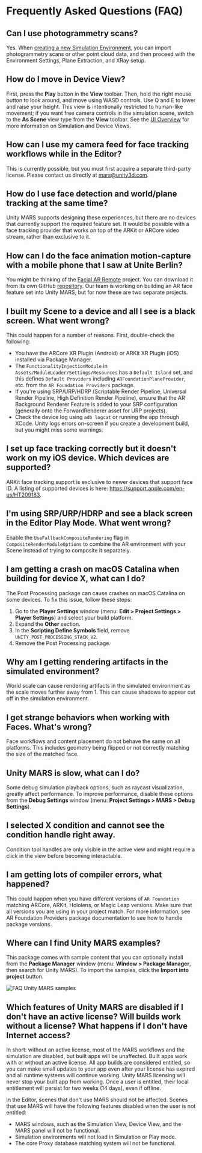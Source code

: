 # Frequently Asked Questions (FAQ)

## Can I use photogrammetry scans?

Yes. When [creating a new Simulation Environment](SimulationEnvironments.md), you can import photogrammetry scans or other point cloud data, and then proceed with the Environment Settings, Plane Extraction, and XRay setup.

## How do I move in Device View?

First, press the **Play** button in the **View** toolbar. Then, hold the right mouse button to look around,  and move using WASD controls. Use Q and E to lower and raise your height.  This view is intentionally restricted to human-like movement; if you want free camera controls in the simulation scene, switch to the **As Scene** view type from the **View** toolbar.  See the [UI Overview](UIOverview.md#simulation-view) for more information on Simulation and Device Views.

## How can I use my camera feed for face tracking workflows while in the Editor?

This is currently possible, but you must first acquire a separate third-party license. Please contact us directly at mars@unity3d.com.

## How do I use face detection and world/plane tracking at the same time?

Unity MARS supports designing these experiences, but there are no devices that currently support the required feature set. It would be possible with a face tracking provider that works on top of the ARKit or ARCore video stream, rather than exclusive to it.

## How can I do the face animation motion-capture with a mobile phone that I saw at Unite Berlin?

You might be thinking of the [Facial AR Remote](https://blogs.unity3d.com/2018/08/13/facial-ar-remote-animating-with-ar/) project. You can download it from its own GitHub [repository](https://github.com/Unity-Technologies/facial-ar-remote). Our team is working on building an AR face feature set into Unity MARS, but for now these are two separate projects.

## I built my Scene to a device and all I see is a black screen. What went wrong?

This could happen for a number of reasons. First, double-check the following:
  * You have the ARCore XR Plugin (Android) or ARKit XR Plugin (iOS) installed via Package Manager.
  * The `FunctionalityInjectionModule` in `Assets/ModuleLoader/Settings/Resources` has a `Default Island` set, and this defines `Default Providers` including `ARFoundationPlaneProvider`, etc. from the `AR Foundation Providers` package.
  * If you're using SRP/URP/HDRP (Scriptable Render Pipeline, Universal Render Pipeline, High Definition Render Pipeline), ensure that the AR Background Renderer Feature is added to your SRP configuration (generally onto the ForwardRenderer asset for URP projects).
  * Check the device log using `adb logcat` or running the app through XCode. Unity logs errors on-screen if you create a development build, but you might miss some warnings.

## I set up face tracking correctly but it doesn't work on my iOS device. Which devices are supported?

ARKit face tracking support is exclusive to newer devices that support face ID. A listing of supported devices is here: https://support.apple.com/en-us/HT209183.

## I'm using SRP/URP/HDRP and see a black screen in the Editor Play Mode. What went wrong?

Enable the `UseFallbackCompositeRendering` flag in `CompositeRenderModuleOptions` to combine the AR environment with your Scene instead of trying to composite it separately.

## I am getting a crash on macOS Catalina when building for device X, what can I do?

The Post Processing package can cause crashes on macOS Catalina on some devices.
To fix this issue, follow these steps:
1. Go to the **Player Settings** window (menu: **Edit &gt; Project Settings &gt; Player Settings**) and select your build platform.
2. Expand the **Other** section.
3. In the **Scripting Define Symbols** field, remove `UNITY_POST_PROCESSING_STACK_V2`.
4. Remove the Post Processing package.

## Why am I getting rendering artifacts in the simulated environment?

World scale can cause rendering artifacts in the simulated environment as the scale moves further away from 1.
This can cause shadows to appear cut off in the simulation environment.

## I get strange behaviors when working with Faces. What's wrong?

Face workflows and content placement do not behave the same on all platforms.
This includes geometry being flipped or not correctly matching the size of the matched face.

## Unity MARS is slow, what can I do?

Some debug simulation playback options, such as raycast visualization, greatly affect performance. To improve performance, disable these options from the **Debug Settings** window (menu: **Project Settings &gt; MARS &gt; Debug Settings**).

## I selected X condition and cannot see the condition handle right away.

Condition tool handles are only visible in the active view and might require a click in the view before becoming interactable.

## I am getting lots of compiler errors, what happened?
This could happen when you have different versions of `AR Foundation` matching ARCore, ARKit, Hololens, or Magic Leap versions. Make sure that all versions you are using in your project match.
For more information, see AR Foundation Providers package documentation to see how to handle package versions.

## Where can I find Unity MARS examples?
This package comes with sample content that you can optionally install from the **Package Manager** window (menu: **Window &gt; Package Manager**, then search for Unity MARS).
To import the samples, click the **Import into project** button.

![FAQ Unity MARS samples](images/FAQ/MARS-samples.png)

## Which features of Unity MARS are disabled if I don't have an active license? Will builds work without a license? What happens if I don't have Internet access?
In short: without an active license, most of the MARS workflows and the simulation are disabled, but built apps will be unaffected. Built apps work with or without an active license. All app builds are considered entitled, so you can make small updates to your app even after your license has expired and all runtime systems will continue working. Unity MARS licensing will never stop your built app from working.
Once a user is entitled, their local entitlement will persist for two weeks (14 days), even if offline.

In the Editor, scenes that don't use MARS should not be affected. Scenes that use MARS will have the following features disabled when the user is not entitled:

 - MARS windows, such as the Simulation View, Device View, and the MARS panel will not be functional.
 - Simulation environments will not load in Simulation or Play mode.
 - The core Proxy database matching system will not be functional.
